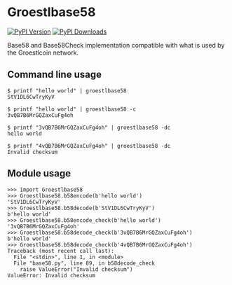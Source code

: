 # Groestlbase58

[![PyPI Version][pypi-image]](https://pypi.python.org/pypi?name=Groestlbase58&:action=display)
[![PyPI Downloads][pypi-downloads-image]](https://pypi.python.org/pypi?name=Groestlbase58&:action=display)

Base58 and Base58Check implementation compatible with what is used by the
Groestlcoin network.


## Command line usage

    $ printf "hello world" | groestlbase58
    StV1DL6CwTryKyV

    $ printf "hello world" | groestlbase58 -c
    3vQB7B6MrGQZaxCuFg4oh

    $ printf "3vQB7B6MrGQZaxCuFg4oh" | groestlbase58 -dc
    hello world

    $ printf "4vQB7B6MrGQZaxCuFg4oh" | groestlbase58 -dc
    Invalid checksum


## Module usage

    >>> import Groestlbase58
    >>> Groestlbase58.b58encode(b'hello world')
    'StV1DL6CwTryKyV'
    >>> Groestlbase58.b58decode(b'StV1DL6CwTryKyV')
    b'hello world'
    >>> Groestlbase58.b58encode_check(b'hello world')
    '3vQB7B6MrGQZaxCuFg4oh'
    >>> Groestlbase58.b58decode_check(b'3vQB7B6MrGQZaxCuFg4oh')
    b'hello world'
    >>> Groestlbase58.b58decode_check(b'4vQB7B6MrGQZaxCuFg4oh')
    Traceback (most recent call last):
      File "<stdin>", line 1, in <module>
      File "base58.py", line 89, in b58decode_check
        raise ValueError("Invalid checksum")
    ValueError: Invalid checksum


[pypi-image]: https://img.shields.io/pypi/v/base58.svg?style=flat
[pypi-downloads-image]: https://img.shields.io/pypi/dm/base58.svg?style=flat
[travis-image]: https://img.shields.io/travis/keis/base58.svg?style=flat
[coveralls-image]: https://img.shields.io/coveralls/keis/base58.svg?style=flat

